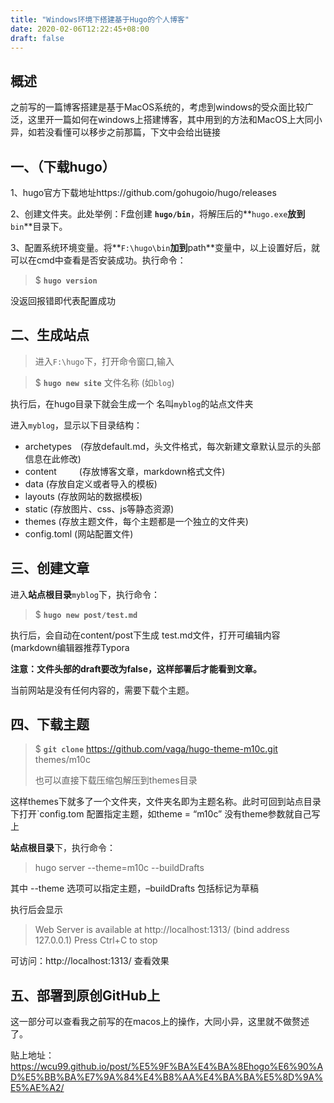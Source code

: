 ```yaml
---
title: "Windows环境下搭建基于Hugo的个人博客"
date: 2020-02-06T12:22:45+08:00
draft: false
---
```




## 概述

之前写的一篇博客搭建是基于MacOS系统的，考虑到windows的受众面比较广泛，这里开一篇如何在windows上搭建博客，其中用到的方法和MacOS上大同小异，如若没看懂可以移步之前那篇，下文中会给出链接

## 一、（下载hugo）

1、hugo官方下载地址https://github.com/gohugoio/hugo/releases

2、创建文件夹。此处举例：F盘创建 **`hugo/bin`**，将解压后的**`hugo.exe`**放到**`bin`**目录下。

3、配置系统环境变量。将**`F:\hugo\bin`**加到**path**变量中，以上设置好后，就可以在cmd中查看是否安装成功。执行命令：

> $ **`hugo version`**

没返回报错即代表配置成功

## 二、生成站点

> 进入`F:\hugo`下，打开命令窗口,输入

> $ **`hugo new site`** 文件名称 (如`blog`)

执行后，在hugo目录下就会生成一个 名叫`myblog`的站点文件夹

进入`myblog`，显示以下目录结构：

- archetypes　(存放default.md，头文件格式，每次新建文章默认显示的头部信息在此修改)
- content 　　 (存放博客文章，markdown格式文件)
- data (存放自定义或者导入的模板)
- layouts (存放网站的数据模板)
- static (存放图片、css、js等静态资源)
- themes (存放主题文件，每个主题都是一个独立的文件夹)
- config.toml (网站配置文件)

## 三、创建文章

进入**站点根目录**`myblog`下，执行命令：

> $ **`hugo new post/test.md`**

执行后，会自动在content/post下生成 test.md文件，打开可编辑内容(markdown编辑器推荐Typora

**注意：文件头部的draft要改为false，这样部署后才能看到文章。**

当前网站是没有任何内容的，需要下载个主题。

## 四、下载主题

> $ **`git clone`** https://github.com/vaga/hugo-theme-m10c.git themes/m10c
>
> 也可以直接下载压缩包解压到themes目录

这样themes下就多了一个文件夹，文件夹名即为主题名称。此时可回到站点目录下打开`config.tom
配置指定主题，如theme = “m10c” 没有theme参数就自己写上

**站点根目录**下，执行命令：

> hugo server --theme=m10c --buildDrafts

其中 --theme 选项可以指定主题，–buildDrafts 包括标记为草稿

执行后会显示

> Web Server is available at http://localhost:1313/ (bind address 127.0.0.1) Press Ctrl+C to stop

可访问：http://localhost:1313/ 查看效果

## 五、部署到原创GitHub上

这一部分可以查看我之前写的在macos上的操作，大同小异，这里就不做赘述了。

贴上地址：https://wcu99.github.io/post/%E5%9F%BA%E4%BA%8Ehogo%E6%90%AD%E5%BB%BA%E7%9A%84%E4%B8%AA%E4%BA%BA%E5%8D%9A%E5%AE%A2/

